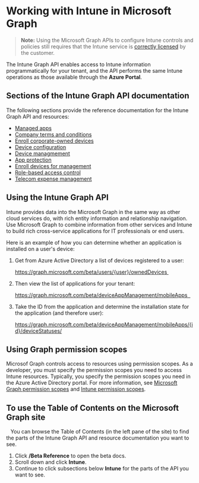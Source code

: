 # Working with Intune in Microsoft Graph  > **Note:** Using the Microsoft Graph APIs to configure Intune controls and policies still requires that the Intune service is [correctly licensed](https://www.microsoft.com/en-us/cloud-platform/microsoft-intune-pricing) by the customer.

The Intune Graph API enables access to Intune information programmatically for your tenant, and the API performs the same Intune operations as those available through the **Azure Portal**.  
## Sections of the Intune Graph API documentationThe following sections provide the reference documentation for the Intune Graph API and resources:- [Managed apps](intune_apps_app_conceptual.md)- [Company terms and conditions](intune_company_conceptual.md)- [Enroll corporate-owned devices](intune_corporate_enrollment_conceptual.md)- [Device configuration](intune_device_configuration_conceptual.md)- [Device managmement](intune_devicefe_conceptual.md)- [App protection](intune_app_protection_conceptual.md)- [Enroll devices for management](intune_onboarding_conceptual.md)- [Role-based access control](intune_rbac_conceptual.md)- [Telecom expense management](intune_tem_conceptual.md)## Using the Intune Graph API

Intune provides data into the Microsoft Graph in the same way as other cloud services do, with rich entity information and relationship navigation.  Use Microsoft Graph to combine information from other services and Intune to build rich cross-service applications for IT professionals or end users.     

Here is an example of how you can determine whether an application is installed on a user's device: 

1. Get from Azure Active Directory a list of devices registered to a user: 

    https://graph.microsoft.com/beta/users/{user}/ownedDevices 

2. Then view the list of applications for your tenant: 

    https://graph.microsoft.com/beta/deviceAppManagement/mobileApps  

3. Take the ID from the application and determine the installation state for the application (and therefore user):

    https://graph.microsoft.com/beta/deviceAppManagement/mobileApps/{id}/deviceStatuses/


## Using Graph permission scopes

Microsof Graph controls access to resources using permission scopes. As a developer, you must specify the permission scopes you need to access Intune resources. Typically, you specify the permission scopes you need in the Azure Active Directory portal. For more information, see [Microsoft Graph permission scopes](/en-us/graph/docs/authorization/permission_scopes) and [Intune permission scopes](/en-us/graph/docs/authorization/permission_scopes#permission-scopes-in-preview).

## To use the Table of Contents on the Microsoft Graph site
  
You can browse the Table of Contents (in the left pane of the site) to find the parts of the Intune Graph API and resource documentation you want to see.

1. Click **/Beta Reference** to open the beta docs.
2. Scroll down and click **Intune**.
3. Continue to click subsections below **Intune** for the parts of the API you want to see.
